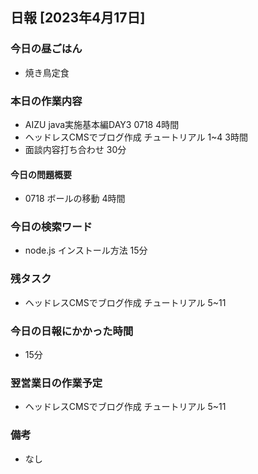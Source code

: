 ## 日報 [2023年4月17日]

### 今日の昼ごはん

* 焼き鳥定食

### 本日の作業内容

* AIZU java実施基本編DAY3 0718 4時間
* ヘッドレスCMSでブログ作成 チュートリアル 1~4 3時間
* 面談内容打ち合わせ 30分
#### 今日の問題概要

* 0718 ボールの移動 4時間
### 今日の検索ワード

* node.js インストール方法 15分
### 残タスク

* ヘッドレスCMSでブログ作成 チュートリアル 5~11
### 今日の日報にかかった時間

* 15分
### 翌営業日の作業予定

* ヘッドレスCMSでブログ作成 チュートリアル 5~11
### 備考
* なし
